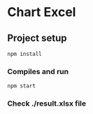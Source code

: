 # Chart Excel

## Project setup
```
npm install
```

### Compiles and run
```
npm start
```

### Check ./result.xlsx file 

